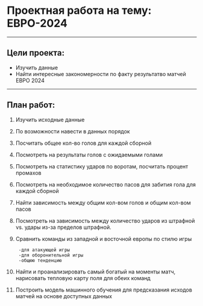 # Проектная работа на тему: ЕВРО-2024
---
## Цели проекта:
- Изучить данные
- Найти интересные закономерности по факту результатво матчей ЕВРО 2024
---
## План работ:
1) Изучить исходные данные
2) По возможности навести в данных порядок
3) Посчитать общее кол-во голов для каждой сборной
4) Посмотреть на результаты голов с ожидаемыми голами
5) Посмотреть на статистику ударов по воротам, посчитать процент промахов
6) Посмотреть на необходимое количество пасов для забития гола для каждой сборной
7) Найти зависимость между общим кол-вом голов и общим кол-вом пасов
8) Посмотреть на зависимость между количество ударов из штрафной vs. удары из-за пределов штрафной.
9) Сравнить команды из западной и восточной европы по стилю игры

        -для атакующей игры
        -для оборонительной игры
        -общюю тенденцию
   
11) Найти и проанализировать самый богатый на моменты матч, нарисовать тепловую карту поля для обеих команд
12) Построить модель машинного обучения для предсказания исходов матчей на основе доступных данных
